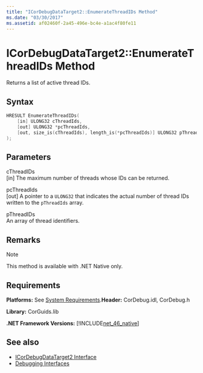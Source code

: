 ```yaml
---
title: "ICorDebugDataTarget2::EnumerateThreadIDs Method"
ms.date: "03/30/2017"
ms.assetid: af02460f-2a45-496e-bc4e-a1ac4f80fe11
---
```

# ICorDebugDataTarget2::EnumerateThreadIDs Method
Returns a list of active thread IDs.  
  
## Syntax  
  
```cpp  
HRESULT EnumerateThreadIDs(  
    [in] ULONG32 cThreadIds,   
    [out] ULONG32 *pcThreadIds,   
    [out, size_is(cThreadIds), length_is(*pcThreadIds)] ULONG32 pThreadIds[]  
);  
```  
  
## Parameters  
 cThreadIDs  
 [in] The maximum number of threads whose IDs can be returned.  
  
 pcThreadIds  
 [out] A pointer to a `ULONG32` that indicates the actual number of thread IDs written to the `pThreadIds` array.  
  
 pThreadIDs  
 An array of thread identifiers.  
  
## Remarks  
  
> [!NOTE]
> This method is available with .NET Native only.  
  
## Requirements  
 **Platforms:** See [System Requirements](../../../../docs/framework/get-started/system-requirements.md).**Header:** CorDebug.idl, CorDebug.h  
  
 **Library:** CorGuids.lib  
  
 **.NET Framework Versions:** [!INCLUDE[net_46_native](../../../../includes/net-46-native-md.md)]  
  
## See also

- [ICorDebugDataTarget2 Interface](icordebugdatatarget2-interface.md)
- [Debugging Interfaces](debugging-interfaces.md)
